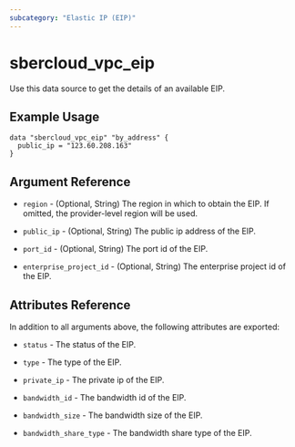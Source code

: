 ```yaml
---
subcategory: "Elastic IP (EIP)"
---
```


# sbercloud_vpc_eip

Use this data source to get the details of an available EIP.

## Example Usage

```hcl
data "sbercloud_vpc_eip" "by_address" {
  public_ip = "123.60.208.163"
}
```

## Argument Reference

* `region` - (Optional, String) The region in which to obtain the EIP. If omitted, the provider-level region will be
  used.

* `public_ip` - (Optional, String) The public ip address of the EIP.

* `port_id` - (Optional, String) The port id of the EIP.

* `enterprise_project_id` - (Optional, String) The enterprise project id of the EIP.

## Attributes Reference

In addition to all arguments above, the following attributes are exported:

* `status` - The status of the EIP.

* `type` - The type of the EIP.

* `private_ip` - The private ip of the EIP.

* `bandwidth_id` - The bandwidth id of the EIP.

* `bandwidth_size` - The bandwidth size of the EIP.

* `bandwidth_share_type` - The bandwidth share type of the EIP.
